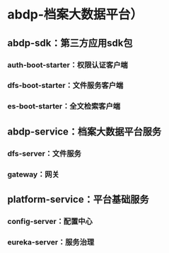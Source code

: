# abdp-档案大数据平台）

## abdp-sdk：第三方应用sdk包
### auth-boot-starter：权限认证客户端
### dfs-boot-starter：文件服务客户端
### es-boot-starter：全文检索客户端

## abdp-service：档案大数据平台服务
### dfs-server：文件服务
### gateway：网关

## platform-service：平台基础服务
### config-server：配置中心
### eureka-server：服务治理